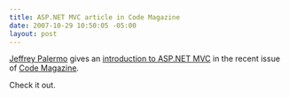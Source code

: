 ```yaml
---
title: ASP.NET MVC article in Code Magazine
date: 2007-10-29 10:50:05 -05:00
layout: post
---
```


[Jeffrey Palermo](http://www.jeffreypalermo.com/) gives an [introduction to ASP.NET MVC](http://www.code-magazine.com/Article.aspx?quickid=070173) in the recent issue of [Code Magazine](http://www.code-magazine.com/).

Check it out.